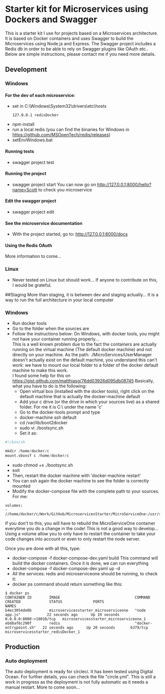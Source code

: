 # Starter kit for Microservices using Dockers and Swagger

This is a starter kit I use for projects based on a Microservices architecture.
It is based on Docker containers and uses Swagger to build the Microservices using Node.js and Express.
The Swagger project includes a Redis db in order to be able to rely on Swagger plugins like OAuth etc..
Below are simple instructions, please contact me if you need more details.

## Development
### Windows
#### For the dev of each microservice:
- set in C:\Windows\System32\drivers\etc\hosts
  ```
  127.0.0.1 redisDocker
  ```
- npm install
- run a local redis (you can find the binaries for Windows in https://github.com/MSOpenTech/redis/releases)
- setEnvWindows.bat

#### Running tests
- swagger project test

#### Running the project
- swagger project start
You can now go on http://127.0.0.1:8000/hello?name=Scott to check you microservice

#### Edit the swagger project
- swagger project edit

#### See the microservice documentation
- With the project started, go to: http://127.0.0.1:8000/docs

#### Using the Redis OAuth
More information to come...

### Linux
- Never tested on Linux but should work... If anyone to contribute on this, I would be grateful.

##Staging
More than staging, it is between dev and staging actually... It is a way to run the full architecture in your local computer
### Windows
- Run docker tools
- Go to the folder when the sources are
- Follow the instructions below:
On Windows, with docker tools, you might not have your container running properly...  
This is a well known problem due to the fact the containers are actually running on the virtual machine (The default docker machine) and not directly on your machine. As the path: ./MicroServices/UserManager doesn't actually exist on the default machine, you understand this can't work: we have to mount our local folder to a folder of the docker default machine to make this work.  
I found some help for this on https://gist.github.com/matthiasg/76dd03926d095db08745
Basically, what you have to do is the following:
  - Open virtual box (installed with the docker tools), right click on the default machine that is actually the docker-machine default
  - Add your c drive (or the drive in which your sources live) as a shared folder. For me it is C:\ under the name 'c'
  - Go to the docker-tools prompt and type
  - docker-machine ssh default
  - cd /var/lib/boot2docker
  - sudo vi ./bootsync.sh
  - Set it as:  
```python
#!/bin/sh

mkdir /home/docker/c
mount.vboxsf c /home/docker/c
```
  - sudo chmod +x ./bootsync.sh
  - exit
  - Then, restart the docker machine with 'docker-machine restart'
  - You can ssh again the docker machine to see the folder is correctly mounted
  - Modify the docker-compose file with the complete path to your sources.
  For me:

```
volumes:
- //home/docker/c/Work/GitHub/MicroservicesStarter/MicroServiceOne:/usr/src/app
```

If you don't to this, you will have to rebuild the MicroServiceOne container everytime you do a change in the code! This is not a good way to develop... Using a volume allow you to only have to restart the container to take your code changes into account or even to only restart the node server.  

Once you are done with all this, type:
- docker-compose -f docker-compose-dev.yaml build
This command will build the docker containers. Once it is done, we can run everything
- docker-compose -f docker-compose-dev.yaml up -d
- All the services: redis and microserviceone should be running, to check it:
- docker ps command should return something like this:

```
$ docker ps
CONTAINER ID        IMAGE                                  COMMAND                  CREATED             STATUS              PORTS                     NAMES
b4ec3054de0b        microservicesstarter_microserviceone   "node app.js"            22 seconds ago      Up 19 seconds       0.0.0.0:8000->10010/tcp   microservicesstarter_microserviceone_1
ebd8af6c290f        redis                                  "docker-entrypoint.sh"   22 seconds ago      Up 20 seconds       6379/tcp                  microservicesstarter_redisDocker_1
```

## Production
### Auto deployment
The auto deployment is ready for circleci. It has been tested using Digital Ocean.
For further details, you can check the file "circle.yml".
This is still a work in progress as the deployment is not fully automatic as it needs a manual restart.
More to come soon...
